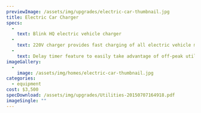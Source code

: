 ```yaml
---
previewImage: /assets/img/upgrades/electric-car-thumbnail.jpg
title: Electric Car Charger
specs:
  - 
    text: Blink HQ electric vehicle charger
  - 
    text: 220V charger provides fast charging of all electric vehicle models
  - 
    text: Delay timer feature to easily take advantage of off-peak utility rate
imageGallery:
  - 
    image: /assets/img/homes/electric-car-thumbnail.jpg
categories:
  - equipment
cost: $3,500
specDownload: /assets/img/upgrades/Utilities-20150707164918.pdf
imageSingle: ""
---
```

